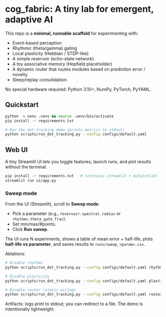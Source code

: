 # cog_fabric: A tiny lab for emergent, adaptive AI

This repo is a **minimal, runnable scaffold** for experimenting with:
- Event-based perception
- Rhythmic (theta/gamma) gating
- Local plasticity (Hebbian / STDP-like)
- A simple reservoir (echo-state network)
- A toy associative memory (Hopfield placeholder)
- A dynamic router that routes modules based on prediction error / novelty
- Sleep/replay consolidation

No special hardware required: Python 3.10+, NumPy, PyTorch, PyYAML.

## Quickstart

```bash
python -m venv .venv && source .venv/bin/activate
pip install -r requirements.txt

# Run the dot-tracking demo (prints metrics to stdout)
python scripts/run_dot_tracking.py --config configs/default.yaml
```

## Web UI

A tiny Streamlit UI lets you toggle features, launch runs, and plot results without the terminal.

```bash
pip install -r requirements.txt   # (contains streamlit + matplotlib)
streamlit run ui/app.py
```

### Sweep mode
From the UI (Streamlit), scroll to **Sweep mode**:
- Pick a parameter (e.g., `reservoir.spectral_radius` or `rhythms.theta_gate_frac`).
- Set min/max/#points.
- Click **Run sweep**.

The UI runs N experiments, shows a table of mean error + half-life, plots **half-life vs parameter**, and saves results to `runs/sweep_<param>.csv`.


Ablations:
```bash
# Disable rhythms
python scripts/run_dot_tracking.py --config configs/default.yaml rhythms.enabled=false

# Disable plasticity
python scripts/run_dot_tracking.py --config configs/default.yaml plasticity.enabled=false

# Disable router (static wiring)
python scripts/run_dot_tracking.py --config configs/default.yaml router.enabled=false
```

Artifacts: logs print to stdout; you can redirect to a file. The demo is intentionally lightweight.
